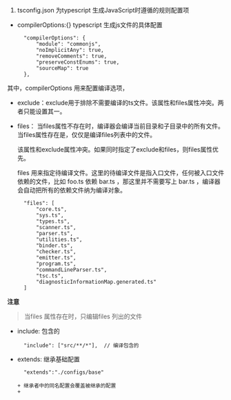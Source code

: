 1. tsconfig.json 为typescript 生成JavaScript时遵循的规则配置项

+ compilerOptions:{}  typescript 生成js文件的具体配置

        "compilerOptions": {
            "module": "commonjs",
            "noImplicitAny": true,
            "removeComments": true,
            "preserveConstEnums": true,
            "sourceMap": true
        },
其中，compilerOptions 用来配置编译选项，

+ exclude：exclude用于排除不需要编译的ts文件。该属性和files属性冲突。两者只能设置其一。

+ files： 当files属性不存在时，编译器会编译当前目录和子目录中的所有文件。当files属性存在是，仅仅是编译files列表中的文件。

    该属性和exclude属性冲突。如果同时指定了exclude和files，则files属性优先。

    files 用来指定待编译文件。这里的待编译文件是指入口文件，任何被入口文件依赖的文件，比如 foo.ts 依赖 bar.ts ，那这里并不需要写上 bar.ts ，编译器会自动把所有的依赖文件纳为编译对象。

        "files": [
            "core.ts",
            "sys.ts",
            "types.ts",
            "scanner.ts",
            "parser.ts",
            "utilities.ts",
            "binder.ts",
            "checker.ts",
            "emitter.ts",
            "program.ts",
            "commandLineParser.ts",
            "tsc.ts",
            "diagnosticInformationMap.generated.ts"
        ]
**注意**

> 当files 属性存在时，只编辑files 列出的文件
+ include: 包含的

        "include": ["src/**/*"],  // 编译包含的

+ extends: 继承基础配置

        "extends":"./configs/base"

      + 继承者中的同名配置会覆盖被继承的配置
      + 

